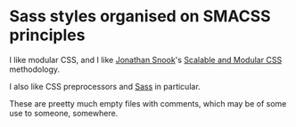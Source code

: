Sass styles organised on SMACSS principles
==========================================

I like modular CSS, and I like [Jonathan Snook](https://twitter.com/@snookca)'s [Scalable and Modular CSS](http://smacss.com/) methodology. 

I also like CSS preprocessors and [Sass](http://sass-lang.com/) in particular.

These are preetty much empty files with comments, which may be of some use to someone, somewhere.
